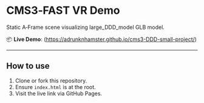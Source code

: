 # CMS3‑FAST VR Demo

Static A‑Frame scene visualizing large_DDD_model GLB model.

📦 **Live Demo**: (https://adrunknhamster.github.io/cms3-DDD-small-project/)

---

## How to use

1. Clone or fork this repository.
2. Ensure `index.html` is at the root.
3. Visit the live link via GitHub Pages.
